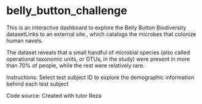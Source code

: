 # belly_button_challenge

This is an interactive dashboard to explore the Belly Button Biodiversity datasetLinks to an external site., which catalogs the microbes that colonize human navels.

The dataset reveals that a small handful of microbial species (also called operational taxonomic units, or OTUs, in the study) were present in more than 70% of people, while the rest were relatively rare.

Instructions:
Select test subject ID to explore the demographic information behind each test subject


Code source:
Created with tutor Reza